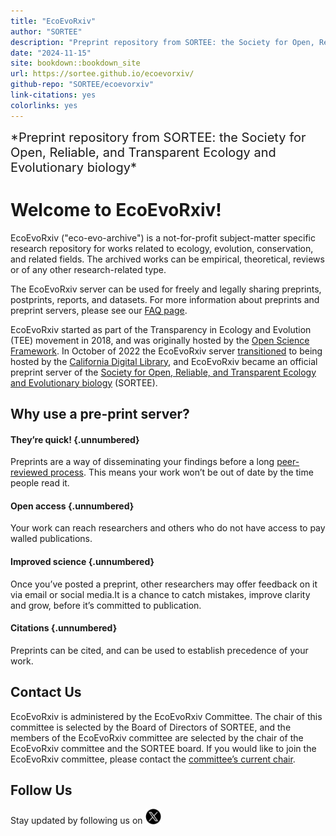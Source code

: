 ```yaml
---
title: "EcoEvoRxiv"
author: "SORTEE"
description: "Preprint repository from SORTEE: the Society for Open, Reliable, and Transparent Ecology and Evolutionary biology"
date: "2024-11-15"
site: bookdown::bookdown_site
url: https://sortee.github.io/ecoevorxiv/
github-repo: "SORTEE/ecoevorxiv"
link-citations: yes
colorlinks: yes
---
```




<summary style=font-size:20px> *Preprint repository from SORTEE: the Society for Open, Reliable, and Transparent Ecology and Evolutionary biology* </summary>

# Welcome to EcoEvoRxiv!

EcoEvoRxiv ("eco-evo-archive") is a not-for-profit subject-matter specific research repository for works related to ecology, evolution, conservation, and related fields. The archived works can be empirical, theoretical, reviews or of any other research-related type.

The EcoEvoRxiv server can be used for freely and legally sharing preprints, postprints, reports, and datasets.
For more information about preprints and preprint servers, please see our [FAQ page](FAQ). 

EcoEvoRxiv started as part of the Transparency in Ecology and Evolution (TEE) movement in 2018, and was originally hosted by the [Open Science Framework](https://osf.io/). In October of 2022 the EcoEvoRxiv server [transitioned](https://cdlib.org/cdlinfo/2022/10/19/ecoevorxiv-partners-with-california-digital-library-to-re-launch-preprint-service-on-janeway/) to being hosted by the [California Digital Library](https://cdlib.org/services/pad/escholarship/), and EcoEvoRxiv became an official preprint server of the [Society for Open, Reliable, and Transparent Ecology and Evolutionary biology](http://www.sortee.org/) (SORTEE).


## Why use a pre-print server?

#### They’re quick! {.unnumbered}

Preprints are a way of disseminating your findings before a long [peer-reviewed process](https://www.nature.com/articles/530148a). This means your work won’t be out of date by the time people read it. 
  
#### Open access {.unnumbered}

Your work can reach researchers and others who do not have access to pay walled publications.    

#### Improved science {.unnumbered}

Once you’ve posted a preprint, other researchers may offer feedback on it via email or social media.It is a chance to catch mistakes, improve clarity and grow, before it’s committed to publication.   

#### Citations {.unnumbered}

Preprints can be cited, and can be used to establish precedence of your work.   


## Contact Us

EcoEvoRxiv is administered by the EcoEvoRxiv Committee. The chair of this committee is selected by the Board of Directors of SORTEE, and the members of the EcoEvoRxiv committee are selected by the chair of the EcoEvoRxiv committee and the SORTEE board. If you would like to join the EcoEvoRxiv committee, please contact the [committee’s current chair](People).  

## Follow Us

Stay updated by following us on [<img src="assets/twitter.png" alt="Twitter" width="25" heigh="25"/>](https://twitter.com/EcoEvoRxiv)  

<script>
title=document.getElementById('header');
title.innerHTML = '<img src="assets/logo.png" alt="Test Image">' + title.innerHTML
</script>
